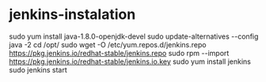 # jenkins-instalation
sudo yum install java-1.8.0-openjdk-devel
sudo update-alternatives --config java -2
 cd /opt/
 sudo wget -O /etc/yum.repos.d/jenkins.repo https://pkg.jenkins.io/redhat-stable/jenkins.repo
 sudo rpm --import https://pkg.jenkins.io/redhat-stable/jenkins.io.key
 sudo yum install jenkins
sudo jenkins start


 

